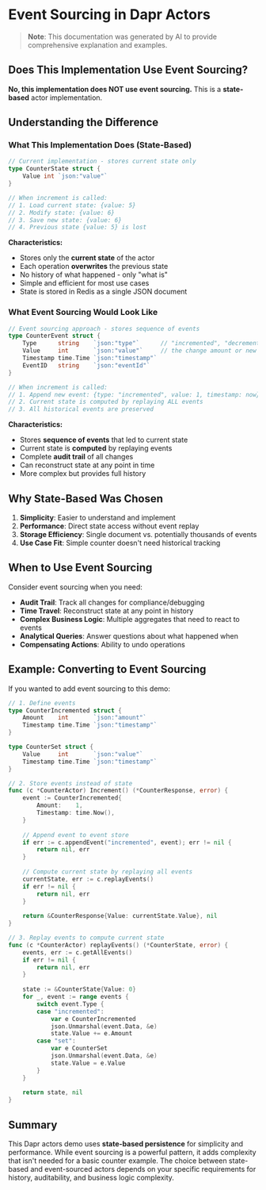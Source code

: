 # Event Sourcing in Dapr Actors

> **Note**: This documentation was generated by AI to provide comprehensive explanation and examples.

## Does This Implementation Use Event Sourcing?

**No, this implementation does NOT use event sourcing.** This is a **state-based** actor implementation.

## Understanding the Difference

### What This Implementation Does (State-Based)

```go
// Current implementation - stores current state only
type CounterState struct {
    Value int `json:"value"`
}

// When increment is called:
// 1. Load current state: {value: 5}
// 2. Modify state: {value: 6} 
// 3. Save new state: {value: 6}
// 4. Previous state {value: 5} is lost
```

**Characteristics:**
- Stores only the **current state** of the actor
- Each operation **overwrites** the previous state
- No history of what happened - only "what is"
- Simple and efficient for most use cases
- State is stored in Redis as a single JSON document

### What Event Sourcing Would Look Like

```go
// Event sourcing approach - stores sequence of events
type CounterEvent struct {
    Type      string    `json:"type"`      // "incremented", "decremented", "set"
    Value     int       `json:"value"`     // the change amount or new value
    Timestamp time.Time `json:"timestamp"`
    EventID   string    `json:"eventId"`
}

// When increment is called:
// 1. Append new event: {type: "incremented", value: 1, timestamp: now}
// 2. Current state is computed by replaying ALL events
// 3. All historical events are preserved
```

**Characteristics:**
- Stores **sequence of events** that led to current state
- Current state is **computed** by replaying events
- Complete **audit trail** of all changes
- Can reconstruct state at any point in time
- More complex but provides full history

## Why State-Based Was Chosen

1. **Simplicity**: Easier to understand and implement
2. **Performance**: Direct state access without event replay
3. **Storage Efficiency**: Single document vs. potentially thousands of events
4. **Use Case Fit**: Simple counter doesn't need historical tracking

## When to Use Event Sourcing

Consider event sourcing when you need:

- **Audit Trail**: Track all changes for compliance/debugging
- **Time Travel**: Reconstruct state at any point in history  
- **Complex Business Logic**: Multiple aggregates that need to react to events
- **Analytical Queries**: Answer questions about what happened when
- **Compensating Actions**: Ability to undo operations

## Example: Converting to Event Sourcing

If you wanted to add event sourcing to this demo:

```go
// 1. Define events
type CounterIncremented struct {
    Amount    int       `json:"amount"`
    Timestamp time.Time `json:"timestamp"`
}

type CounterSet struct {
    Value     int       `json:"value"`
    Timestamp time.Time `json:"timestamp"`
}

// 2. Store events instead of state
func (c *CounterActor) Increment() (*CounterResponse, error) {
    event := CounterIncremented{
        Amount:    1,
        Timestamp: time.Now(),
    }
    
    // Append event to event store
    if err := c.appendEvent("incremented", event); err != nil {
        return nil, err
    }
    
    // Compute current state by replaying all events
    currentState, err := c.replayEvents()
    if err != nil {
        return nil, err
    }
    
    return &CounterResponse{Value: currentState.Value}, nil
}

// 3. Replay events to compute current state
func (c *CounterActor) replayEvents() (*CounterState, error) {
    events, err := c.getAllEvents()
    if err != nil {
        return nil, err
    }
    
    state := &CounterState{Value: 0}
    for _, event := range events {
        switch event.Type {
        case "incremented":
            var e CounterIncremented
            json.Unmarshal(event.Data, &e)
            state.Value += e.Amount
        case "set":
            var e CounterSet
            json.Unmarshal(event.Data, &e)
            state.Value = e.Value
        }
    }
    
    return state, nil
}
```

## Summary

This Dapr actors demo uses **state-based persistence** for simplicity and performance. While event sourcing is a powerful pattern, it adds complexity that isn't needed for a basic counter example. The choice between state-based and event-sourced actors depends on your specific requirements for history, auditability, and business logic complexity.